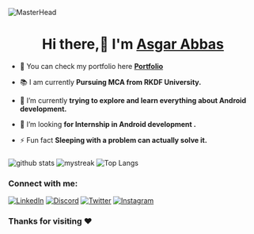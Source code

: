  ![MasterHead](https://1.bp.blogspot.com/-7A4WynwLsMw/XbBpCXG8fHI/AAAAAAAAMt4/uOa1bpLskYgrwGbllhSu2SDj_Mig8SXJQCLcBGAsYHQ/s1600/2000_600px.gif)
<h1 align="center">Hi there,👋 I'm <a href="https://asgar72.github.io">Asgar Abbas</a></h1>

- 🔭  You can check my portfolio here [**Portfolio**](https://asgar72.github.io)

- 📚 I am currently **Pursuing MCA from RKDF University.**

- 🌱 I’m currently **trying to explore and learn everything about Android development.**

- 🤔 I’m looking **for Internship in Android development .**

- ⚡ Fun fact **Sleeping with a problem can actually solve it.**


<!-- ![profile count](https://komarev.com/ghpvc/?username=asgar72&color=red)&nbsp; -->
###

![ github stats](https://github-readme-stats.vercel.app/api?username=asgar72&show_icons=true&theme=tokyonight)
<img src="https://github-readme-streak-stats.herokuapp.com/?user=asgar72&theme=tokyonight" alt="mystreak"/>
![ Top Langs](https://github-readme-stats.vercel.app/api/top-langs/?username=asgar72&theme=tokyonight&layout=compact)




### Connect with me:



[![LinkedIn](https://img.shields.io/badge/linkedin-%230077B5.svg?&style=for-the-badge&logo=linkedin&logoColor=white)](https://www.linkedin.com/in/asgar72/)
[![Discord](https://img.shields.io/badge/discord-%237289DA.svg?&style=for-the-badge&logo=discord&logoColor=white)](https://discord.com/channels/@asgar72#8224)
[![Twitter](https://img.shields.io/badge/twitter-%231DA1F2.svg?&style=for-the-badge&logo=twitter&logoColor=white)](https://twitter.com/asgar72_)
[![Instagram](https://img.shields.io/badge/instagram-%23E4405F.svg?&style=for-the-badge&logo=instagram&logoColor=white)](https://www.instagram.com/syed_asghar_72)
<!-- [![Dev Community](https://img.shields.io/badge/Dev_Community-%230A0A0A.svg?&style=for-the-badge&logo=dev.to&logoColor=white)](https://dev.to/user_name) -->

<!-- <p align="center">
<img src="https://github-readme-stats.vercel.app/api?username=asgar72&show_icons=true&theme=radical&count_private=true" alt="my github stats" width="420"/>&nbsp; 
<img width="44%" src="https://github-readme-streak-stats.herokuapp.com/?user=asgar72&theme=radical&cache_seconds=30&hide_border=true"/>
<img src="https://github-readme-stats.vercel.app/api/top-langs/?username=asgar72&langs_count=4&layout=compact&theme=radical&count_private=true" alt="languages" height="165">

  <img src="https://github-profile-summary-cards.vercel.app/api/cards/profile-details?username=asgar72&theme=radical"  />
  
  
</p> -->

### Thanks for visiting :heart:
